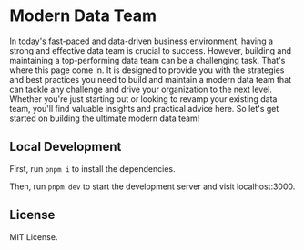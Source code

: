 # Modern Data Team 

In today's fast-paced and data-driven business environment,
having a strong and effective data team is crucial to success. 
However, building and maintaining a top-performing data team can be a challenging task. 
That's where this page come in. It is designed to provide you with the strategies and 
best practices you need to build and maintain a modern data team that can tackle any challenge
and drive your organization to the next level. 
Whether you're just starting out or looking to revamp your existing data team,
you'll find valuable insights and practical advice here. 
So let's get started on building the ultimate modern data team!

## Local Development

First, run `pnpm i` to install the dependencies.

Then, run `pnpm dev` to start the development server and visit localhost:3000.

## License

MIT License.
